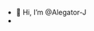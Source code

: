 - 👋 Hi, I’m @Alegator-J
- 
<!---
Alegator-J/Alegator-J is a ✨ special ✨ repository because its `README.md` (this file) appears on your GitHub profile.
You can click the Preview link to take a look at your changes.
--->
